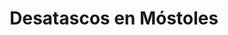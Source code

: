 ---
id: 'service-10'
title: 'Desatascos en Móstoles'
titleMeta: "Desatascos y Desatrancos en Móstoles | Poceros "
mediumImage: 'renovation-lg.webp'
lugar: 'Móstoles'
largeImage: 'desatascosmostoles-md.webp'
canonical: https://www.desatascos-madrid.com/desatascos/mostoles
metaContent: "Desatascos Pociten: Desatascos y Desatrancos en Móstoles. Poceros especializados 🌊. Soluciones eficientes para tus problemas de atascos. Llámanos ☎️ 647 376 782"
detailBreadcrumbSubTitle: 'Single Service'
detailBreadcrumbDesc: 'Empresa de poceros en Pozuelo con los mejores precios'


title2: 'Desatascos en Móstoles'
#PARRAFO color negro de fondo y letras en verde
detailSubTitle: 'Desatascos y desatrancos en Móstoles: Solucionamos tus problemas'

#PARRAFO slider
parrafo: "Soluciones rápidas y personalizadas para tus problemas de pocería en Móstoles con Desatascos Pociten"


#Set inner Html con contenido variable

contenidoDescripcion: "

<p>Como empresa líder en servicios de desatascos y desatrancos en la ciudad de Móstoles, en Desatascos Pociten contamos con la experiencia, el equipo y los recursos necesarios para resolver cualquier problema de pocería que se presente en su hogar o negocio. En este artículo, le explicaremos en detalle cómo funcionan nuestros servicios, cuáles son los beneficios de elegirnos y cómo podemos ayudarlo a prevenir futuros problemas de pocería.</p>

<h2>¿Qué son los servicios de desatascos y desatrancos?</h2>
<p>Los servicios de desatascos y desatrancos son servicios de pocería especializados que se encargan de resolver problemas en las tuberías y los desagües de su hogar o negocio. Estos problemas pueden incluir atascos, bloqueos, obstrucciones y acumulaciones de residuos, entre otros. En Desatascos Pociten, contamos con equipos y técnicas especializadas para solucionar estos problemas de manera rápida y eficaz.</p>

<h2>¿Por qué elegir a Desatascos Pociten?</h2>

<h3>Experiencia y conocimientos</h3>
<p>Contamos con un equipo de profesionales altamente capacitados y experimentados que conocen bien los sistemas de pocería y tienen experiencia en resolver cualquier problema que se les presente.</p>
<br>
<h4>⇨ Tecnología de última generación</h4>
<p>En Desatascos Pociten, utilizamos equipos y técnicas de última generación para garantizar que nuestros servicios sean lo más eficaces posible. Además, nos aseguramos de estar al día con las últimas tendencias y avances en el campo de la pocería..</p>
<br>
<h4>⇨ Servicio rápido y eficiente</h4>
<p>En Desatascos Pociten, sabemos lo importante que es solucionar los problemas de pocería de manera rápida y eficiente. Por eso, trabajamos rápidamente para resolver el problema lo antes posible y garantizar que su hogar o negocio vuelva a funcionar con normalidad.</p>
<br>
<h4>⇨ Precios competitivos</h4>
<p>En Desatascos Pociten, nos esforzamos por ofrecer servicios de alta calidad a precios razonables. Trabajamos con transparencia y honestidad para garantizar que nuestros clientes siempre sepan exactamente lo que están pagando.</p>
<br>

"
contenidoDescripcion1: "



<h2>¿Cómo funcionan nuestros servicios?</h2>
<p>En Desatascos Pociten, ofrecemos una amplia gama de servicios de desatascos y desatrancos en Móstoles. Algunos de nuestros servicios más populares incluyen:</p>

<h3>⇨ Desatascos de tuberías</h3>
<p>Nuestros técnicos están capacitados para desatascar tuberías de cualquier tamaño y en cualquier lugar de su hogar o negocio. Utilizamos técnicas especializadas para eliminar cualquier obstrucción o acumulación de residuos en la tubería.</p>
<br>
<h3>⇨ Limpieza de fosas sépticas</h3>
<p>En Desatascos Pociten, también ofrecemos servicios de limpieza de fosas sépticas para garantizar que su sistema de saneamiento funcione correctamente. Realizamos una limpieza completa y utilizamos técnicas especializadas para eliminar cualquier acumulación de residuos.</p>
<br>
<h3>⇨ Inspección de tuberías</h3>
<p>Utilizamos cámaras especializadas para inspeccionar el interior de las tuberías y detectar cualquier problema oculto. Esto nos permite identificar problemas antes de que se conviertan en un problema mucho más grave</p>
<br>
<h3>⇨ Soluciones personalizadas</h3>
<p>En Desatascos Pociten, entendemos que cada problema de pocería es único. Por eso, ofrecemos soluciones personalizadas para cada cliente. Trabajamos con usted para entender su situación y encontrar la mejor solución posible para resolver el problema.</p>
<br>
"
contenidoDescripcion2: "

<h2>¿Cómo prevenir futuros problemas de pocería?</h2>
<p>En Desatascos Pociten, no solo ofrecemos servicios de desatascos y desatrancos, sino que también podemos ayudarlo a prevenir futuros problemas de pocería. Algunas de las medidas preventivas que puede tomar incluyen:</p>

<h3>⇨ Mantenimiento regular</h3>
<p>El mantenimiento regular de sus sistemas de pocería puede ayudar a prevenir problemas antes de que ocurran. En Desatascos Pociten, ofrecemos servicios de mantenimiento para ayudarlo a mantener sus sistemas de pocería en buen estado.</p>
<br>

<h3>⇨ Eliminar residuos correctamente</h3>
<p>No arroje residuos por el inodoro o el fregadero. Esto puede causar obstrucciones y atascos en sus tuberías. En su lugar, deshágase de los residuos de manera responsable y adecuada.</p>
<br>
<h3>⇨ Revisar las tuberías de forma regular</h3>
<p>Revise sus tuberías de manera regular para detectar cualquier problema temprano. Si nota algún problema, contáctenos de inmediato para que podamos solucionarlo antes de que empeore.</p>
<br>


"
contenidoDescripcion3: ""


descripcion4: "



"


#FAqs de la pagina

accordionData:
 [
    {
      question: '¿Cuánto tiempo tardan en llegar a mi hogar o negocio?',
      answer:
        'Nos esforzamos por llegar a su hogar o negocio lo antes posible. El tiempo de llegada depende de la ubicación y la gravedad del problema.',
    },
    {
      question: '¿Qué debo hacer si tengo una emergencia conmis tuberías?',
      answer:
        'Si tiene una emergencia con sus tuberías, contáctenos de inmediato. Estamos disponibles las 24 horas del día, los 7 días de la semana para atender emergencias.',
    },
    {
      question: '¿Ofrecen servicios de mantenimiento?',
      answer:
        'Sí, ofrecemos servicios de mantenimiento para ayudarlo a mantener sus sistemas de tuberías en buen estado.',
    },
      {
      question: '¿Cuáles son sus precios?',
      answer: 'Nuestros precios son razonables y competitivos. Trabajamos con transparencia y honestidad para garantizar que nuestros clientes siempre sepan exactamente lo que están pagando.'
    },
      {
      question: '¿Ofrecen garantía en sus servicios?',
      answer:
        'Sí, ofrecemos garantía en nuestros servicios. Si no está satisfecho con nuestro trabajo, haremos todo lo posible para solucionar el problema.',
    },
  ]

#OPCIONES LI

option1: '✅ Pisos y viviendas en general con problemas de atascos en bañeras, fregaderos o inodoros.'

option2: '✅ Chalets individuales, adosados o pareados de clientes particulares en general con problemas de atascos en arquetas de hojas o tierra. '
option3: '✅ Colegios con atascos en general de aseos y arquetas de patios.'
option4: '✅ Urbanizaciones con atascos, arquetas deterioradas, problemas de tuberías o bajantes.'
option5: '✅ Restaurantes con problemas de atascos en cocina, fregaderos o en los aseos de los clientes.'
option6: '✅ Instalaciones deportivas con problemas en los desagües de las piscina o vaciado de arquetas en los vestuarios.'
option7: '✅ Hoteles para el mantenimiento de sus instalaciones, queriendo dar siempre el mejor servicio a sus huéspedes.'
option 8: '✅ Multinacionales para incidencias o mantenimiento de las instalaciones distribuidas en sus oficinas.'
option 9: '✅ Naves industriales, que generan residuos que sin remedio se acumulan en sus arquetas produciendo atrancos.'




#PARRAFO TEXTO FONDO NEGRO LETRAS VERDES ANTES DE BOTON

parrafo1: '<h2>24 HORAS A TU SERVICIO</h2>'


isFeatured: true
---